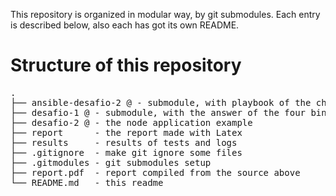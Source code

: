 This repository is organized in modular way, by git submodules.
Each entry is described below, also each has got its own README.

# Structure of this repository

<pre>
.
├── ansible-desafio-2 @ - submodule, with playbook of the challenge 2
├── desafio-1 @ - submodule, with the answer of the four binaries
├── desafio-2 @ - the node application example
├── report      - the report made with Latex
├── results     - results of tests and logs
├── .gitignore  - make git ignore some files
├── .gitmodules - git submodules setup
├── report.pdf  - report compiled from the source above
└── README.md   - this readme

</pre>
